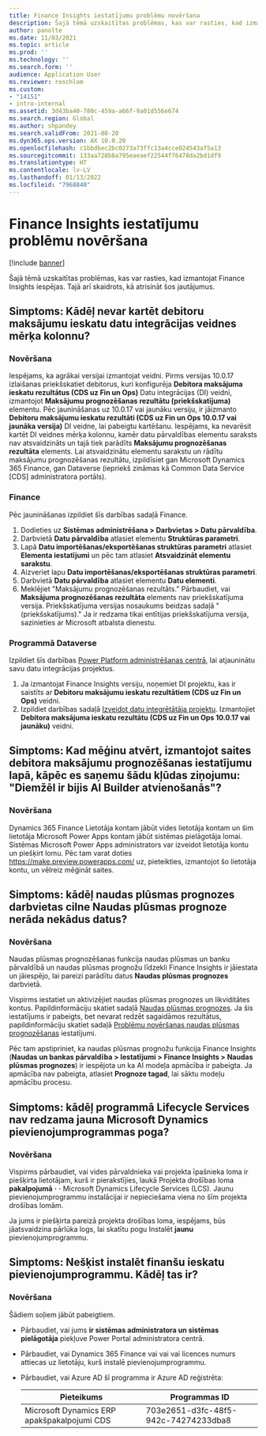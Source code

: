 ```yaml
---
title: Finance Insights iestatījumu problēmu novēršana
description: Šajā tēmā uzskaitītas problēmas, kas var rasties, kad izmantojat Finance Insights iespējas. Tajā arī skaidrots, kā atrisināt šos jautājumus.
author: panolte
ms.date: 11/03/2021
ms.topic: article
ms.prod: ''
ms.technology: ''
ms.search.form: ''
audience: Application User
ms.reviewer: roschlom
ms.custom:
- "14151"
- intro-internal
ms.assetid: 3d43ba40-780c-459a-a66f-9a01d556e674
ms.search.region: Global
ms.author: shpandey
ms.search.validFrom: 2021-08-20
ms.dyn365.ops.version: AX 10.0.20
ms.openlocfilehash: c1bbdbec2bc0273a73ffc13a4cce024543af5a13
ms.sourcegitcommit: 133aa728b8a795eaeaef22544f76478da2bd1df9
ms.translationtype: HT
ms.contentlocale: lv-LV
ms.lasthandoff: 01/13/2022
ms.locfileid: "7968840"
---
```

# <a name="troubleshoot-finance-insights-setup-issues"></a>Finance Insights iestatījumu problēmu novēršana

[!include [banner](../includes/banner.md)]

Šajā tēmā uzskaitītas problēmas, kas var rasties, kad izmantojat Finance Insights iespējas. Tajā arī skaidrots, kā atrisināt šos jautājumus.

## <a name="symptom-why-cant-i-map-the-customer-payment-insights-data-integration-template-destination-column"></a>Simptoms: Kādēļ nevar kartēt debitoru maksājumu ieskatu datu integrācijas veidnes mērķa kolonnu?

### <a name="resolution"></a>Novēršana

Iespējams, ka agrākai versijai izmantojat veidni. Pirms versijas 10.0.17 izlaišanas priekšskatiet debitorus, kuri konfigurēja **Debitora maksājuma ieskatu rezultātus (CDS uz Fin un Ops)** Datu integrācijas (DI) veidni, izmantojot **Maksājumu prognozēšanas rezultātu (priekšskatījuma)** elementu. Pēc jaunināšanas uz 10.0.17 vai jaunāku versiju, ir jāizmanto **Debitoru maksājumu ieskatu rezultāti (CDS uz Fin un Ops 10.0.17 vai jaunāka versija)** DI veidne, lai pabeigtu kartēšanu. Iespējams, ka nevarēsit kartēt DI veidnes mērķa kolonnu, kamēr datu pārvaldības elementu saraksts nav atsvaidzināts un tajā tiek parādīts **Maksājumu prognozēšanas rezultāta** elements. Lai atsvaidzinātu elementu sarakstu un rādītu maksājumu prognozēšanas rezultātu, izpildīsiet gan Microsoft Dynamics 365 Finance, gan Dataverse (iepriekš zināmas kā Common Data Service \[CDS\] administratora portāls).

### <a name="in-finance"></a>Finance

Pēc jaunināšanas izpildiet šīs darbības sadaļā Finance.

1. Dodieties uz **Sistēmas administrēšana \> Darbvietas \> Datu pārvaldība**.
2. Darbvietā **Datu pārvaldība** atlasiet elementu **Struktūras parametri**.
3. Lapā **Datu importēšanas/eksportēšanas struktūras parametri** atlasiet **Elementa iestatījumi** un pēc tam atlasiet **Atsvaidzināt elementu sarakstu**.
4. Aizveriet lapu **Datu importēšanas/eksportēšanas struktūras parametri**.
5. Darbvietā **Datu pārvaldība** atlasiet elementu **Datu elementi**.
6. Meklējiet "Maksājumu prognozēšanas rezultāts." Pārbaudiet, vai **Maksājuma prognozēšanas rezultāta** elements nav priekšskatījuma versija. Priekšskatījuma versijas nosaukums beidzas sadaļā "(priekšskatījums)." Ja ir redzama tikai entītijas priekšskatījuma versija, sazinieties ar Microsoft atbalsta dienestu.

### <a name="in-dataverse"></a>Programmā Dataverse

Izpildiet šīs darbības [Power Platform administrēšanas centrā](https://admin.powerplatform.microsoft.com/environments), lai atjauninātu savu datu integrācijas projektus.

1. Ja izmantojat Finance Insights versiju, noņemiet DI projektu, kas ir saistīts ar **Debitoru maksājumu ieskatu rezultātiem (CDS uz Fin un Ops)** veidni.
2. Izpildiet darbības sadaļā [Izveidot datu integrētātāja projektu](create-data-integrate-project.md). Izmantojiet **Debitora maksājuma ieskatu rezultātu (CDS uz Fin un Ops 10.0.17 vai jaunāku)** veidni.

## <a name="symptom-when-i-try-to-open-ai-builder-by-using-the-links-on-the-customer-payment-predictions-setup-page-why-do-i-receive-the-following-error-message-sorry-theres-been-a-disconnect"></a>Simptoms: Kad mēģinu atvērt, izmantojot saites debitora maksājumu prognozēšanas iestatījumu lapā, kāpēc es saņemu šādu kļūdas ziņojumu: "Diemžēl ir bijis AI Builder atvienošanās"?

### <a name="resolution"></a>Novēršana

Dynamics 365 Finance Lietotāja kontam jābūt vides lietotāja kontam un šim lietotāja Microsoft Power Apps kontam jābūt sistēmas pielāgotāja lomai. Sistēmas Microsoft Power Apps administrators var izveidot lietotāja kontu un piešķirt lomu. Pēc tam varat doties <https://make.preview.powerapps.com/> uz, pieteikties, izmantojot šo lietotāja kontu, un vēlreiz mēģināt saites.

## <a name="symptom-why-doesnt-the-cash-forecast-tab-in-the-cash-flow-forecast-workspace-show-any-data"></a>Simptoms: kādēļ naudas plūsmas prognozes darbvietas cilne Naudas plūsmas prognoze nerāda nekādus datus?

### <a name="resolution"></a>Novēršana

Naudas plūsmas prognozēšanas funkcija naudas plūsmas un banku pārvaldībā un naudas plūsmas prognožu līdzekli Finance Insights ir jāiestata un jāiespējo, lai pareizi parādītu datus **Naudas plūsmas prognozes** darbvietā.

Vispirms iestatiet un aktivizējiet naudas plūsmas prognozes un likviditātes kontus. Papildinformāciju skatiet sadaļā [Naudas plūsmas prognozes](../cash-bank-management/cash-flow-forecasting.md). Ja šis iestatījums ir pabeigts, bet nevarat redzēt sagaidāmos rezultātus, papildinformāciju skatiet sadaļā [Problēmu novēršanas naudas plūsmas prognozēšanas](../cash-bank-management/cash-flow-forecasting-tsg.md) iestatījumi.

Pēc tam apstipriniet, ka naudas plūsmas prognožu funkcija Finance Insights (**Naudas un bankas pārvaldība \> Iestatījumi \> Finance Insights \> Naudas plūsmas prognozes**) ir iespējota un ka AI modeļa apmācība ir pabeigta. Ja apmācība nav pabeigta, atlasiet **Prognoze tagad**, lai sāktu modeļu apmācību procesu.

## <a name="symptom-why-isnt-the-install-a-new-add-in-button-visible-in-microsoft-dynamics-lifecycle-services"></a>Simptoms: kādēļ programmā Lifecycle Services nav redzama jauna Microsoft Dynamics pievienojumprogrammas poga?

### <a name="resolution"></a>Novēršana

Vispirms pārbaudiet, vai vides pārvaldnieka vai projekta īpašnieka loma ir piešķirta lietotājam, kurš ir pierakstījies, laukā Projekta drošības loma **pakalpojumā** **·** **·** Microsoft Dynamics Lifecycle Services (LCS). Jaunu pievienojumprogrammu instalācijai ir nepieciešama viena no šīm projekta drošības lomām.

Ja jums ir piešķirta pareizā projekta drošības loma, iespējams, būs jāatsvaidzina pārlūka logs, lai skatītu pogu Instalēt **jaunu** pievienojumprogrammu.

## <a name="symptom-the-finance-insights-add-in-doesnt-seem-to-be-installing-why-is-that"></a>Simptoms: Nešķist instalēt finanšu ieskatu pievienojumprogrammu. Kādēļ tas ir?

### <a name="resolution"></a>Novēršana

Šādiem soļiem jābūt pabeigtiem.

- Pārbaudiet, vai jums **ir sistēmas administratora un sistēmas** **pielāgotāja** piekļuve Power Portal administratora centrā.
- Pārbaudiet, vai Dynamics 365 Finance vai vai vai licences numurs attiecas uz lietotāju, kurš instalē pievienojumprogrammu.
- Pārbaudiet, vai Azure AD šī programma ir Azure AD reģistrēta: 

  | Pieteikums                  | Programmas ID           |
  | ---------------------------- | ---------------- |
  | Microsoft Dynamics ERP apakšpakalpojumi CDS | 703e2651-d3fc-48f5-942c-74274233dba8 | 
  
